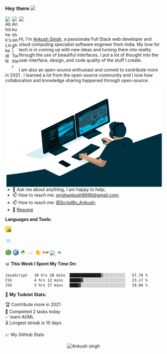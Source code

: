 ### Hey there <img src="https://media.giphy.com/media/hvRJCLFzcasrR4ia7z/giphy.gif" width="25px">

<a href="https://www.linkedin.com/in/ankush-singh-b6ba4116b//">
  <img align="left" alt="Abhishek's LinkedIN" width="22px" src="https://raw.githubusercontent.com/peterthehan/peterthehan/master/assets/linkedin.svg" /></a>
<a href="https://twitter.com/abhisheknaiidu">
  <img align="left" alt="Ankush singh | Twitter" width="22px" src="https://raw.githubusercontent.com/peterthehan/peterthehan/master/assets/twitter.svg" />
</a>

![](https://visitor-badge.glitch.me/badge?page_id=Ankushsingh21.Ankushsingh21)

<br />

Hi, I'm [Ankush Singh](https://ankushsingh21.github.io/ProfolioWebsite/), a passionate Full Stack web developer and cloud computing specialist software engineer from India. My love for tech is in coming up with new ideas and turning them into reality through the use of beautiful interfaces. I put a lot of thought into the user interface, design, and code quality of the stuff I create.

I am also an open-source enthusiast and commit to contribute more in 2021 . I learned a lot from the open-source community and I love how collaboration and knowledge sharing happened through open-source.

  <img align="right" alt="GIF" src="https://github.com/Ankushsingh21/Ankushsingh21/blob/master/code.gif?raw=true" width="500" height="320" />
  
- 💬 Ask me about anything, I am happy to help;
- 📫 How to reach me: [singhankush9666@gmail.com](singhankush9666@gmail.com);
- 📫 How to reach me: [@ScriptBy_Ankush](https://twitter.com/ScriptBy_Ankush);
- 📝 [Resume](https://drive.google.com/file/d/1krrqb8aTJDcqxH2kz7EBQRcrxW_VJLqX/view?usp=sharing)

**Languages and Tools:**

<code><img height="20" src="https://raw.githubusercontent.com/github/explore/80688e429a7d4ef2fca1e82350fe8e3517d3494d/topics/javascript/javascript.png"></code>

<!-- <code><img height="20" src="https://raw.githubusercontent.com/github/explore/80688e429a7d4ef2fca1e82350fe8e3517d3494d/topics/vue/vue.png"></code> -->

<code><img height="20" src="https://raw.githubusercontent.com/github/explore/80688e429a7d4ef2fca1e82350fe8e3517d3494d/topics/react/react.png"></code>

<!-- <code><img height="20" src="https://raw.githubusercontent.com/github/explore/5c058a388828bb5fde0bcafd4bc867b5bb3f26f3/topics/graphql/graphql.png"></code> -->

<code><img height="20" src="https://raw.githubusercontent.com/github/explore/80688e429a7d4ef2fca1e82350fe8e3517d3494d/topics/nodejs/nodejs.png"></code>
<code><img height="20" src="https://raw.githubusercontent.com/github/explore/80688e429a7d4ef2fca1e82350fe8e3517d3494d/topics/cpp/cpp.png"></code>
<code><img height="20" src="https://raw.githubusercontent.com/github/explore/80688e429a7d4ef2fca1e82350fe8e3517d3494d/topics/python/python.png"></code>
<code><img height="20" src="https://raw.githubusercontent.com/github/explore/80688e429a7d4ef2fca1e82350fe8e3517d3494d/topics/mysql/mysql.png"></code>
<code><img height="20" src="https://raw.githubusercontent.com/github/explore/80688e429a7d4ef2fca1e82350fe8e3517d3494d/topics/firebase/firebase.png"></code>
<code><img height="20" src="https://raw.githubusercontent.com/github/explore/80688e429a7d4ef2fca1e82350fe8e3517d3494d/topics/git/git.png"></code>
<code><img height="20" src="https://raw.githubusercontent.com/github/explore/80688e429a7d4ef2fca1e82350fe8e3517d3494d/topics/gcp/gcp.png"></code>
<code><img height="20" src="https://raw.githubusercontent.com/github/explore/80688e429a7d4ef2fca1e82350fe8e3517d3494d/topics/azure/azure.png"></code>

📊 **This Week I Spent My Time On:**

<!--START_SECTION:waka-->

```text
JavaScript   10 hrs 28 mins  ██████████████▒░░░░░░░░░░   57.76 %
CSS          4 hrs 12 mins   █████▓░░░░░░░░░░░░░░░░░░░   23.17 %
JSX          3 hrs 27 mins   ████▓░░░░░░░░░░░░░░░░░░░░   19.04 %
```

<!--END_SECTION:waka-->

🚧 **My Todoist Stats:**

<!-- TODO-IST:START -->

🏆 Contribute more in 2021
<br/>
🌸 Completed 2 tasks today  
✅ learn AI/ML
<br/>
⏳ Longest streak is 10 days

<!-- TODO-IST:END -->

📈 My GitHub Stats

<p align="center"> <img src="https://github-readme-stats.vercel.app/api?username=Ankushsingh21&show_icons=true&theme=gotham" alt="Ankush singh" />
